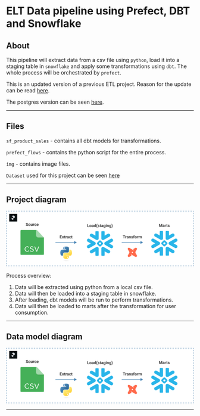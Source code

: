# ELT Data pipeline using Prefect, DBT and Snowflake

## About
This pipeline will extract data from a csv file using `python`, load it into a staging table in `snowflake` and apply some transformations using `dbt`. The whole process will be orchestrated by `prefect`.

This is an updated version of a previous ETL project. Reason for the update can be read [here](link).

The postgres version can be seen [here](https://github.com/krtmlry/prefect-dbt-postgres).

---
## Files

`sf_product_sales` - contains all dbt models for transformations.

`prefect_flows` - contains the python script for the entire process.

`img` - contains image files.

`Dataset` used for this project can be seen [here](https://github.com/krtmlry/datasets/tree/main/merged_sales_csv)

---
## Project diagram
![proj-diagram](https://github.com/krtmlry/sf_product_sales/blob/main/img/proj-diagram.png)

Process overview:
1. Data will be extracted using python from a local csv file.
2. Data will then be loaded into a staging table in snowflake.
3. After loading, dbt models will be run to perform transformations.
4. Data will then be loaded to marts after the transformation for user consumption.

---

## Data model diagram

![data-model](https://github.com/krtmlry/sf_product_sales/blob/main/img/proj-diagram.png)

----

